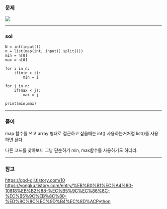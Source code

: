 ### 문제
![](https://images.velog.io/images/chestnut1044/post/f7c41549-9d7c-44be-aace-7f4174f3378e/image.png)


---

### sol
```
N = int(input())
n = list(map(int, input().split()))
min = n[0]
max = n[0]

for i in n:
    if(min > i):
        min = i

for j in n:
    if(max < j):
        max = j
        
print(min,max)
```


---

### 풀이
map 함수를 쓰고 array 형태로 접근하고 싶을때는 int() 사용하는거처럼 list()를 사용하면 된다.

다른 코드를 찾아보니 그냥 단순하기 min, max함수를 사용하기도 하더라.

---

### 참고
https://god-gil.tistory.com/10
https://yongku.tistory.com/entry/%EB%B0%B1%EC%A4%80-10818%EB%B2%88-%EC%B5%9C%EC%86%8C-%EC%B5%9C%EB%8C%80-%ED%8C%8C%EC%9D%B4%EC%8D%ACPython